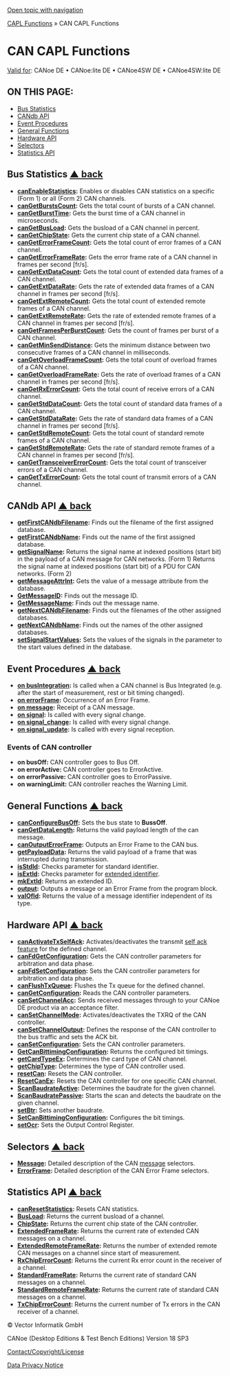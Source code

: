 [Open topic with navigation](../../../../CANoeDEFamily.htm#Topics/CAPLFunctions/CAN/CAPLfunctionsCANOverview.md)

[CAPL Functions](../CAPLfunctions.md) » CAN CAPL Functions

# CAN CAPL Functions

[Valid for](../../Shared/FeatureAvailability.md): CANoe DE • CANoe:lite DE • CANoe4SW DE • CANoe4SW:lite DE

## ON THIS PAGE:

- [Bus Statistics](#BMBusStatistics)
- [CANdb API](#CANdbAPI)
- [Event Procedures](#EventProcedures)
- [General Functions](#GeneralFunctions)
- [Hardware API](#HardwareAPI)
- [Selectors](#Selectors)
- [Statistics API](#StatisticsAPI)

## Bus Statistics [▲ back](#Shortcuts)

- **[canEnableStatistics](Functions/CAPLfunctionCanEnableStatistics.md):** Enables or disables CAN statistics on a specific (Form 1) or all (Form 2) CAN channels.
- **[canGetBurstsCount](Functions/CAPLfunctionCanGetBurstsCount.md):** Gets the total count of bursts of a CAN channel.
- **[canGetBurstTime](Functions/CAPLfunctionCanGetBurstTime.md):** Gets the burst time of a CAN channel in microseconds.
- **[canGetBusLoad](Functions/CAPLfunctionCanGetBusLoad.md):** Gets the busload of a CAN channel in percent.
- **[canGetChipState](Functions/CAPLfunctionCanGetChipState.md):** Gets the current chip state of a CAN channel.
- **[canGetErrorFrameCount](Functions/CAPLfunctionCanGetErrorFrameCount.md):** Gets the total count of error frames of a CAN channel.
- **[canGetErrorFrameRate](Functions/CAPLfunctionCanGetErrorFrameRate.md):** Gets the error frame rate of a CAN channel in frames per second [fr/s].
- **[canGetExtDataCount](Functions/CAPLfunctionCanGetExtDataCount.md):** Gets the total count of extended data frames of a CAN channel.
- **[canGetExtDataRate](Functions/CAPLfunctionCanGetExtDataRate.md):** Gets the rate of extended data frames of a CAN channel in frames per second [fr/s].
- **[canGetExtRemoteCount](Functions/CAPLfunctionCanGetExtRemoteCount.md):** Gets the total count of extended remote frames of a CAN channel.
- **[canGetExtRemoteRate](Functions/CAPLfunctionCanGetExtRemoteRate.md):** Gets the rate of extended remote frames of a CAN channel in frames per second [fr/s].
- **[canGetFramesPerBurstCount](Functions/CAPLfunctionCanGetFramesPerBurstCount.md):** Gets the count of frames per burst of a CAN channel.
- **[canGetMinSendDistance](Functions/CAPLfunctionCanGetMinSendDistance.md):** Gets the minimum distance between two consecutive frames of a CAN channel in milliseconds.
- **[canGetOverloadFrameCount](Functions/CAPLfunctionCanGetOverloadFrameCount.md):** Gets the total count of overload frames of a CAN channel.
- **[canGetOverloadFrameRate](Functions/CAPLfunctionCanGetOverloadFrameRate.md):** Gets the rate of overload frames of a CAN channel in frames per second [fr/s].
- **[canGetRxErrorCount](Functions/CAPLfunctionCanGetRxErrorCount.md):** Gets the total count of receive errors of a CAN channel.
- **[canGetStdDataCount](Functions/CAPLfunctionCanGetStdDataCount.md):** Gets the total count of standard data frames of a CAN channel.
- **[canGetStdDataRate](Functions/CAPLfunctionCanGetStdDataRate.md):** Gets the rate of standard data frames of a CAN channel in frames per second [fr/s].
- **[canGetStdRemoteCount](Functions/CAPLfunctionCanGetStdRemoteCount.md):** Gets the total count of standard remote frames of a CAN channel.
- **[canGetStdRemoteRate](Functions/CAPLfunctionCanGetStdRemoteRate.md):** Gets the rate of standard remote frames of a CAN channel in frames per second [fr/s].
- **[canGetTransceiverErrorCount](Functions/CAPLfunctionCanGetTransceiverErrorCount.md):** Gets the total count of transceiver errors of a CAN channel.
- **[canGetTxErrorCount](Functions/CAPLfunctionCanGetTxErrorCount.md):** Gets the total count of transmit errors of a CAN channel.

## CANdb API [▲ back](#Shortcuts)

- **[getFirstCANdbFilename](Functions/CAPLfunctionGetFirstCANdbFileName.md):** Finds out the filename of the first assigned database.
- **[getFirstCANdbName](Functions/CAPLfunctionGetFirstCANdbName.md):** Finds out the name of the first assigned database.
- **[getSignalName](Functions/CAPLfunctionGetSignalName.md):** Returns the signal name at indexed positions (start bit) in the payload of a CAN message for CAN networks. (Form 1) Returns the signal name at indexed positions (start bit) of a PDU for CAN networks. (Form 2)
- **[getMessageAttrInt](Functions/CAPLfunctionGetMessageAttrInt.md):** Gets the value of a message attribute from the database.
- **[GetMessageID](Functions/CAPLfunctionGetMessageID.md):** Finds out the message ID.
- **[GetMessageName](Functions/CAPLfunctionGetMessageName.md):** Finds out the message name.
- **[getNextCANdbFilename](Functions/CAPLfunctionGetNextCANdbFileName.md):** Finds out the filenames of the other assigned databases.
- **[getNextCANdbName](Functions/CAPLfunctionGetNextCANdbName.md):** Finds out the names of the other assigned databases.
- **[setSignalStartValues](Functions/CAPLfunctionSetSignalStartValues.md):** Sets the values of the signals in the parameter to the start values defined in the database.

## Event Procedures [▲ back](#Shortcuts)

- **[on busIntegration](EventProcedures/CAPLfunctionOnBusIntegration.md):** Is called when a CAN channel is Bus Integrated (e.g. after the start of measurement, rest or bit timing changed).
- **[on errorFrame](EventProcedures/CAPLfunctionOnErrorFrame.md):** Occurrence of an Error Frame.
- **[on message](EventProcedures/CAPLfunctionOnMessage.md):** Receipt of a CAN message.
- **[on signal](../../Shared/CAPL/SignalOrientedProgramming/SOPSignalChange.md):** Is called with every signal change.
- **[on signal_change](../../Shared/CAPL/SignalOrientedProgramming/SOPSignalChange.md):** Is called with every signal change.
- **[on signal_update](../../Shared/CAPL/SignalOrientedProgramming/SOPSignalChange.md):** Is called with every signal reception.

### Events of CAN controller

- **on busOff:** CAN controller goes to Bus Off.
- **on errorActive:** CAN controller goes to ErrorActive.
- **on errorPassive:** CAN controller goes to ErrorPassive.
- **on warningLimit:** CAN controller reaches the Warning Limit.

## General Functions [▲ back](#Shortcuts)

- **[canConfigureBusOff](Functions/CAPLfunctionCanConfigureBusOff.md):** Sets the bus state to **BussOff**.
- **[canGetDataLength](Functions/CAPLfunctionCanGetDataLength.md):** Returns the valid payload length of the can message.
- **[canOutputErrorFrame](Functions/CAPLfunctioncanOutputErrorFrame.md):** Outputs an Error Frame to the CAN bus.
- **[getPayloadData](Functions/CAPLfunctionGetPayloadData.md):** Returns the valid payload of a frame that was interrupted during transmission.
- **[isStdId](Functions/CAPLfunctionIsStdLd.md):** Checks parameter for standard identifier.
- **[isExtId](Functions/CAPLfunctionIsStdLd.md):** Checks parameter for [extended identifier](../../CANoeCANalyzer/General/CANExtendedIdentifier.md).
- **[mkExtId](Functions/CAPLfunctionMkExtID.md):** Returns an extended ID.
- **[output](Functions/CAPLfunctionOutput.md):** Outputs a message or an Error Frame from the program block.
- **[valOfId](Functions/CAPLfunctionValOfId.md):** Returns the value of a message identifier independent of its type.

## Hardware API [▲ back](#Shortcuts)

- **[canActivateTxSelfAck](Functions/CAPLfunctionCanActivateTxSelfAck.md):** Activates/deactivates the transmit [self ack feature](../../CANoeCANalyzer/Ribbon/Hardware/NetworkHardware/NetworkHardwareCANControllerConfiguration.md) for the defined channel.
- **[canFdGetConfiguration](Functions/CAPLfunctionCanFdSetConfiguration.md):** Gets the CAN controller parameters for arbitration and data phase.
- **[canFdSetConfiguration](Functions/CAPLfunctionCanFdSetConfiguration.md):** Sets the CAN controller parameters for arbitration and data phase.
- **[canFlushTxQueue](Functions/CAPLfunctionCanFlushTxQueue.md):** Flushes the Tx queue for the defined channel.
- **[canGetConfiguration](Functions/CAPLfunctionCanGetSetConfiguration.md):** Reads the CAN controller parameters.
- **[canSetChannelAcc](Functions/CAPLfunctionCanSetChannelAcc.md):** Sends received messages through to your CANoe DE product via an acceptance filter.
- **[canSetChannelMode](Functions/CAPLfunctionCanSetChannelMode.md):** Activates/deactivates the TXRQ of the CAN controller.
- **[canSetChannelOutput](Functions/CAPLfunctionCanSetChannelOutput.md):** Defines the response of the CAN controller to the bus traffic and sets the ACK bit.
- **[canSetConfiguration](Functions/CAPLfunctionCanGetSetConfiguration.md):** Sets the CAN controller parameters.
- **[GetCanBittimingConfiguration](Functions/CAPLfunctionGetSetCanBittimingConfiguration.md):** Returns the configured bit timings.
- **[getCardTypeEx](Functions/CAPLfunctionGetCardTypeEx.md):** Determines the card type of CAN channel.
- **[getChipType](Functions/CAPLfunctionGetChipType.md):** Determines the type of CAN controller used.
- **[resetCan](Functions/CAPLfunctionResetCan.md):** Resets the CAN controller.
- **[ResetCanEx](Functions/CAPLfunctionResetCanEx.md):** Resets the CAN controller for one specific CAN channel.
- **[ScanBaudrateActive](Functions/CAPLfunctionScanBaudrateActive.md):** Determines the baudrate for the given channel.
- **[ScanBaudratePassive](Functions/CAPLfunctionScanBaudratePassive.md):** Starts the scan and detects the baudrate on the given channel.
- **[setBtr](Functions/CAPLfunctionSetBtr.md):** Sets another baudrate.
- **[SetCanBittimingConfiguration](Functions/CAPLfunctionGetSetCanBittimingConfiguration.md):** Configures the bit timings.
- **[setOcr](Functions/CAPLfunctionSetOcr.md):** Sets the Output Control Register.

## Selectors [▲ back](#Shortcuts)

- **[Message](CAPLfunctionMessageSelectors.md):** Detailed description of the CAN [message](../../Shared/CAPL/General/DeclarationOfMessages.md) selectors.
- **[ErrorFrame](CAPLfunctionErrorFrameSelectors.md):** Detailed description of the CAN Error Frame selectors.

## Statistics API [▲ back](#Shortcuts)

- **[canResetStatistics](Functions/CAPLfunctionCanResetStatistics.md):** Resets CAN statistics.
- **[BusLoad](Functions/CAPLfunctionBusLoad.md):** Returns the current busload of a channel.
- **[ChipState](Functions/CAPLfunctionChipState.md):** Returns the current chip state of the CAN controller.
- **[ExtendedFrameRate](Functions/CAPLfunctionExtendedFrameRate.md):** Returns the current rate of extended CAN messages on a channel.
- **[ExtendedRemoteFrameRate](Functions/CAPLfunctionExtendedRemoteFrameRate.md):** Returns the number of extended remote CAN messages on a channel since start of measurement.
- **[RxChipErrorCount](Functions/CAPLfunctionRxChipErrorCount.md):** Returns the current Rx error count in the receiver of a channel.
- **[StandardFrameRate](Functions/CAPLfunctionStandardFrameRate.md):** Returns the current rate of standard CAN messages on a channel.
- **[StandardRemoteFrameRate](Functions/CAPLfunctionStandardRemoteFrameRate.md):** Returns the current rate of standard CAN messages on a channel.
- **[TxChipErrorCount](Functions/CAPLfunctionTxChipErrorCount.md):** Returns the current number of Tx errors in the CAN receiver of a channel.

© Vector Informatik GmbH

CANoe (Desktop Editions & Test Bench Editions) Version 18 SP3

[Contact/Copyright/License](../../Shared/ContactCopyrightLicense.md)

[Data Privacy Notice](https://www.vector.com/int/en/company/get-info/privacy-policy/)